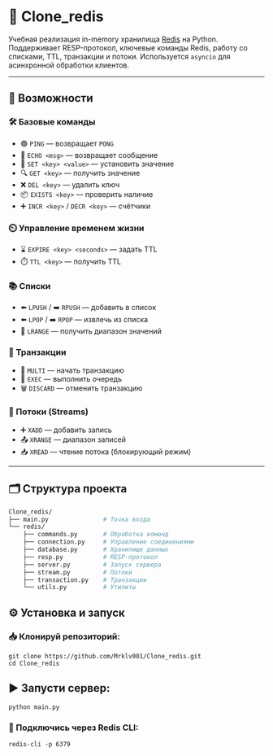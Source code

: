 # 🧠 Clone_redis

Учебная реализация in-memory хранилища [Redis](https://redis.io/) на Python. Поддерживает RESP-протокол, ключевые команды Redis, работу со списками, TTL, транзакции и потоки. Используется `asyncio` для асинхронной обработки клиентов.

---

## 🚀 Возможности

### 🛠️ Базовые команды
- 🟢 `PING` — возвращает `PONG`
- 💬 `ECHO <msg>` — возвращает сообщение
- 📝 `SET <key> <value>` — установить значение
- 🔍 `GET <key>` — получить значение
- ❌ `DEL <key>` — удалить ключ
- 📦 `EXISTS <key>` — проверить наличие
- ➕ `INCR <key>` / `DECR <key>` — счётчики

### ⏲️ Управление временем жизни
- ⌛ `EXPIRE <key> <seconds>` — задать TTL
- ⏱️ `TTL <key>` — получить TTL

### 📚 Списки
- ⬅️ `LPUSH` / ➡️ `RPUSH` — добавить в список
- ⬅️ `LPOP` / ➡️ `RPOP` — извлечь из списка
- 🧾 `LRANGE` — получить диапазон значений

### 🔄 Транзакции
- 🧰 `MULTI` — начать транзакцию
- 🧨 `EXEC` — выполнить очередь
- 🗑️ `DISCARD` — отменить транзакцию

### 🌊 Потоки (Streams)
- ➕ `XADD` — добавить запись
- 📤 `XRANGE` — диапазон записей
- 📥 `XREAD` — чтение потока (блокирующий режим)

---

## 🗂️ Структура проекта

```bash
Clone_redis/
├── main.py               # Точка входа
└── redis/
    ├── commands.py       # Обработка команд
    ├── connection.py     # Управление соединениями
    ├── database.py       # Хранилище данных
    ├── resp.py           # RESP-протокол
    ├── server.py         # Запуск сервера
    ├── stream.py         # Потоки
    ├── transaction.py    # Транзакции
    └── utils.py          # Утилиты
```

## ⚙️ Установка и запуск

### 📥 Клонируй репозиторий:
```
git clone https://github.com/Mrklv001/Clone_redis.git
cd Clone_redis
```

## ▶️ Запусти сервер:
```
python main.py
```

### 🔌 Подключись через Redis CLI:
```
redis-cli -p 6379
```